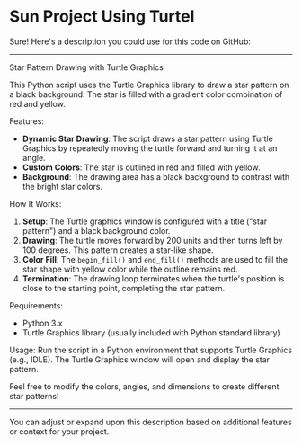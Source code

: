 # Sun Project Using Turtel
 Sure! Here's a description you could use for this code on GitHub:

---
Star Pattern Drawing with Turtle Graphics

This Python script uses the Turtle Graphics library to draw a star pattern on a black background. The star is filled with a gradient color combination of red and yellow.

 Features:
- **Dynamic Star Drawing**: The script draws a star pattern using Turtle Graphics by repeatedly moving the turtle forward and turning it at an angle.
- **Custom Colors**: The star is outlined in red and filled with yellow.
- **Background**: The drawing area has a black background to contrast with the bright star colors.

 How It Works:
1. **Setup**: The Turtle graphics window is configured with a title ("star pattern") and a black background color.
2. **Drawing**: The turtle moves forward by 200 units and then turns left by 100 degrees. This pattern creates a star-like shape.
3. **Color Fill**: The `begin_fill()` and `end_fill()` methods are used to fill the star shape with yellow color while the outline remains red.
4. **Termination**: The drawing loop terminates when the turtle's position is close to the starting point, completing the star pattern.

 Requirements:
- Python 3.x
- Turtle Graphics library (usually included with Python standard library)

 Usage:
Run the script in a Python environment that supports Turtle Graphics (e.g., IDLE). The Turtle Graphics window will open and display the star pattern.

Feel free to modify the colors, angles, and dimensions to create different star patterns!

---

You can adjust or expand upon this description based on additional features or context for your project.
